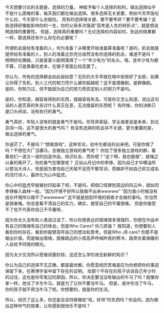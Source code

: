 今天想要讨论的主题是，选择的力量。
神赋予每个人选择的权利，做出选择似乎不是什么困难的事，每天我们都在做出选择。很多选择无关紧要，例如今天早饭吃什么拉、今天穿什么衣服拉。
而有的选择很关键，要不要考研？要不要考编？这些选择好像能影响你的一生，你的父母多次强调“高考是人生的转折点”，就是想说明选择的重要性。
但是，选择真的重要吗？无论选择的内容如何，到达的结果都一样，那选择还有什么存在的必要呢？

所谓机会是给有准备的人，何为准备？从哪里开始准备算准备呢？是的，机会就是提供给有准备的人，别人的准备比你充分自然没有你选择的机会，难道不是吗？
明明好吃懒做，只是耍耍小聪明落得了一个“年少有为”的名头，哦，连年少有为都不算，只是靠着吃老本，在矮子里面比较高罢了。

你认为，所有的选择都会如此般如意？无形的大手早就在暗中安排好了全部，如果让你得了先机，别人三代的努力凭什么被你超越呢？这不是偶像剧，是群像剧。
是的，你努力过，但不能因为自己的努力而否定别人的努力不是吗。

是的，你知道，越容易得到的东西，就越容易失去。可是你又怎么知道，说出这句话的人是否真的失去过什么真正在意，无法挽留的东西呢？
有时候，你的决断只是口头闲谈，没有执行的勇气。

勇气真好，年轻人该有的就是勇气不是吗。你背弃家庭、学业或者说是未来，到北京闯一闯，这不是很大的勇气吗？
有没有选择的机会并不关键，更为重要的是，做出选择的勇气。

你迷茫了，不是吗？“想做游戏”，这种言论，初中生都说的出来吧。可是你做了吗？不想在大厂当骡马，去做独立游戏的勇气呢？
你加了很多独立游戏的群，看着他们一波又一波的创造作品，结识队友，而你呢？“这个啊，我也能做”，就嗤之以鼻的离开了。你的勇气在哪里呢？
正如山月记中的李铮，因为自己才华横溢所以想当大诗人，但是因为害怕自己天赋不足而不敢写诗，而嫉妒不如自己却又成名的流行诗人，最终化为山中猛虎。

你心中的猛虎早就被封印起来了吧，不是吗，把借口怪罪到周边的风云中，就如同李铮躲入森林一般。“因为环境不好所以我做不出来wwwww”
“因为我小时候没有成长环境所以做不了wwwwww” 这不就是抱怨环境的弱者才会做的事吗。你当然是弱者咯。你总是看不清自己的实力，确实，接受自己的平庸很难。
但是你接受不了也不代表你自己不平庸呀。

因为你太久没有和人类说过话了，所以你想表达的情绪很多很强烈，你想在作品中有自己的情绪有自己的体会。但是Who Cares? 你几把谁？
我知道，你想要别人看到你的存在，看到你振臂高呼自己的想法和思考。但是Who JB care?
你那不是输出价值，而是输出情绪，就像路边的小孩高声呼喊昨夜的寒冷，路旁衣着保暖的人会给予同情的眼光。

因为太少交流所以思维闭塞封锁，这还怎么学的进去新鲜的知识？

你认为自己的选择不无正确，都是最优解。你愿意经历苦难是应为你想把你的事迹保留下来，在赛博宇宙中留下存在的证明。
给那个不存在的孩子诉说自己年少时的过往，这也是你写笔记的原因。所以，你决定要当没有输出的牛马了吗？就像你爹一样，他当了半生牛马，就是为了让你不要当牛马。
但是，或许你当了牛马，你的孩子就不用当牛马了呢。你想要的，就是你的生活。

所以，经历了这么多，你还是会坚持做哪些“哇，好帅”的东西吗？你会的。因为做出这种帅气的效果，让你感到很快乐不是吗？
